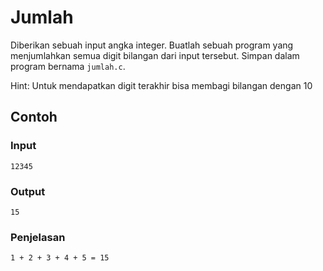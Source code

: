 # Jumlah

Diberikan sebuah input angka integer. Buatlah sebuah program yang menjumlahkan semua digit bilangan dari input tersebut. Simpan dalam program bernama `jumlah.c`.

Hint: Untuk mendapatkan digit terakhir bisa membagi bilangan dengan 10 

## Contoh

### Input
```
12345
```

### Output
```
15
```

### Penjelasan
```
1 + 2 + 3 + 4 + 5 = 15
```